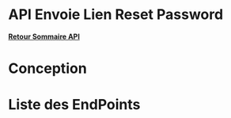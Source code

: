 # API Envoie Lien Reset Password

**[Retour Sommaire API](./00_Sommaire_API.md)**

# Conception

# Liste des EndPoints
